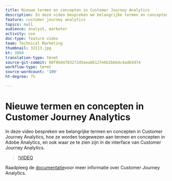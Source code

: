 ```yaml
---
title: Nieuwe termen en concepten in Customer Journey Analytics
description: In deze video bespreken we belangrijke termen en concepten in Adobe Customer Journey Analytics, hoe ze worden toegewezen aan termen en concepten in Adobe Analytics, en ook waar ze te zien zijn in de Customer Journey Analytics interface.
feature: customer journey analytics
topics: null
audience: analyst, marketer
activity: use
doc-type: feature video
team: Technical Marketing
thumbnail: 32113.jpg
kt: 3960
translation-type: tm+mt
source-git-commit: 08f06d4703272d5eeab612fe6b2bb6dc4adb9d74
workflow-type: tm+mt
source-wordcount: '109'
ht-degree: 7%

---
```



# Nieuwe termen en concepten in Customer Journey Analytics

In deze video bespreken we belangrijke termen en concepten in Customer Journey Analytics, hoe ze worden toegewezen aan termen en concepten in Adobe Analytics, en ook waar ze te zien zijn in de interface van Customer Journey Analytics.

>[!VIDEO](https://video.tv.adobe.com/v/32113/?quality=12)

Raadpleeg de [documentatie](https://docs.adobe.com/content/help/en/analytics-platform/using/cja-landing.html)voor meer informatie over Customer Journey Analytics.
